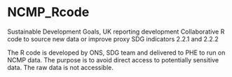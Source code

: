 # NCMP_Rcode

Sustainable Development Goals, UK reporting development
Collaborative R code to source new data or improve proxy SDG indicators 2.2.1 and 2.2.2

The R code is developed by ONS, SDG team and delivered to PHE to run on NCMP data. The purpose is to avoid direct access to potentially sensitive data.
The raw data is not accessible.


